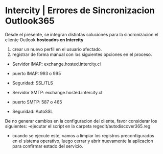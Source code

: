 # Intercity | Errores de Sincronizacion Outlook365 

Desde el presente, se integran distintas soluciones para la sincronizacion el cliente Outlook **hosteados en Intercity**
1) crear un nuevo perfil en el usuario afectado.
2) registrar de forma manual con los siguientes opciones en el proceso.
   
- Servidor IMAP: exchange.hosted.intercity.cl
- puerto IMAP: 993 o 995
- Seguridad: SSL/TLS

- Servidor SMTP: exchange.hosted.intercity.cl
- puerto SMTP: 587 o 465
- Seguridad: AutoSSL

De no generar cambios en la configuracion del cliente, favor considerar los siguientes:
-ejecutar el script en la carpeta regedit/autodiscover365.reg
 - cuando se ejecute este, vamos a limpiar los registros preconfigurados en el sistema operativo, luego cerrar y abrir nuevamente la aplicacion para confirmar estado del servicio.
